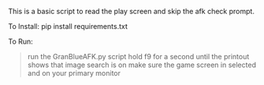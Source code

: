 This is a basic script to read the play screen and skip the afk check prompt.

To Install:
pip install requirements.txt

To Run:
> run the GranBlueAFK.py script
> hold f9 for a second until the printout shows that image search is on
> make sure the game screen in selected and on your primary monitor